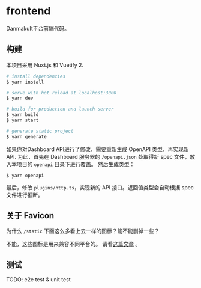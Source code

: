 # frontend

DanmakuIt平台前端代码。

## 构建

本项目采用 Nuxt.js 和 Vuetify 2.

```bash
# install dependencies
$ yarn install

# serve with hot reload at localhost:3000
$ yarn dev

# build for production and launch server
$ yarn build
$ yarn start

# generate static project
$ yarn generate
```

如果你对Dashboard API进行了修改，需要重新生成 OpenAPI 类型，再实现新API.
为此，首先在 Dashboard 服务器的 `/openapi.json` 处取得新 spec 文件，放入本项目的 `openapi` 目录下进行覆盖。
然后生成类型：

```shell
$ yarn openapi
```

最后，修改 `plugins/http.ts`，实现新的 API 接口。返回值类型会自动根据 spec 文件进行推断。

## 关于 Favicon

为什么 `/static` 下面这么多看上去一样的图标？能不能删掉一些？

不能，这些图标是用来兼容不同平台的。
请看[这篇文章](https://stackoverflow.com/questions/48956465/favicon-standard-2021-svg-ico-png-and-dimensions) 。

## 测试

TODO: e2e test & unit test
